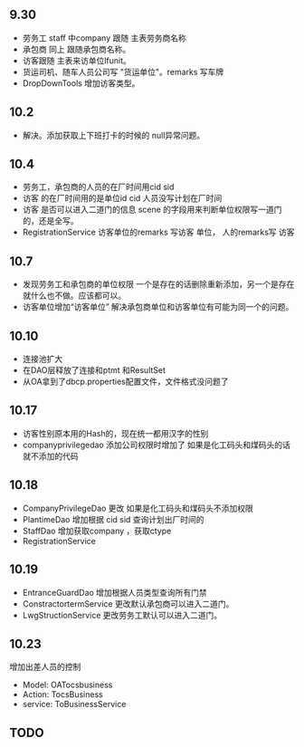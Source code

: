 ﻿## 9.30  
 * 劳务工 staff 中company 跟随 主表劳务商名称
 * 承包商 同上 跟随承包商名称。
 * 访客跟随 主表来访单位lfunit。
 * 货运司机、随车人员公司写 "货运单位"。remarks 写车牌
 * DropDownTools 增加访客类型。
 
## 10.2
 * 解决。添加获取上下班打卡的时候的 null异常问题。


## 10.4 
* 劳务工，承包商的人员的在厂时间用cid  sid
* 访客  的在厂时间用的是单位id cid  人员没写计划在厂时间
* 访客  是否可以进入二道门的信息  scene  的字段用来判断单位权限写一道门的，还是全写。
* RegistrationService  访客单位的remarks 写访客 单位，  人的remarks写 访客


## 10.7
* 发现劳务工和承包商的单位权限 一个是存在的话删除重新添加，另一个是存在就什么也不做。应该都可以。
* 访客单位增加“访客单位”  解决承包商单位和访客单位有可能为同一个的问题。

## 10.10
* 连接池扩大
* 在DAO层释放了连接和ptmt 和ResultSet
* 从OA拿到了dbcp.properties配置文件，文件格式没问题了

## 10.17
* 访客性别原本用的Hash的，现在统一都用汉字的性别
* companyprivilegedao 添加公司权限时增加了 如果是化工码头和煤码头的话就不添加的代码

## 10.18
* CompanyPrivilegeDao 更改 如果是化工码头和煤码头不添加权限
* PlantimeDao 增加根据 cid sid 查询计划出厂时间的
* StaffDao 增加获取company ，获取ctype
* RegistrationService

## 10.19
* EntranceGuardDao 增加根据人员类型查询所有门禁
* ConstractortermService 更改默认承包商可以进入二道门。
* LwgStructionService 更改劳务工默认可以进入二道门。

## 10.23
增加出差人员的控制
* Model: OATocsbusiness
* Action: TocsBusiness
* service: ToBusinessService

## TODO

 	
 	
